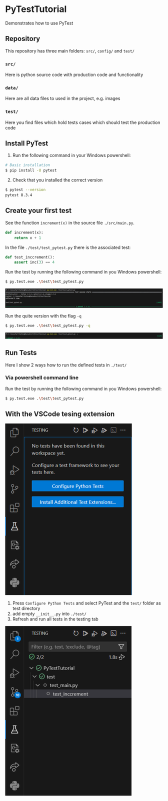 # PyTestTutorial
Demonstrates how to use PyTest

## Repository
This repository has three main folders: `src/`, `config/` and `test/`

### `src/`
Here is python source code with production code and functionality 

### `data/`
Here are all data files to used in the project, e.g. images

### `test/`
Here you find files which hold tests cases which should test the production code


## Install PyTest


1. Run the following command in your Windows powershell:
```bash
# Basic installation
$ pip install -U pytest
```

2. Check that you installed the correct version 
```bash
$ pytest --version
pytest 8.3.4
```

## Create your first test
See the function `increment(x)` in the source file `./src/main.py`.
```python
def increment(x):
    return x + 1
```

In the file `./test/test_pytest.py` there is the associated test:
```python
def test_inccrement():
    assert inc(3) == 4
```

Run the test by running the following command in you Windows powershell:
```bash
$ py.test.exe .\test\test_pytest.py
```
![alt text](data/image.png)

Run the quite version with the flag `-q`
```bash
$ py.test.exe .\test\test_pytest.py -q
```
![alt text](data/image-1.png)


## Run Tests 

Here I show 2 ways how to run the defined tests in `./test/`

### Via powershell command line
Run the test by running the following command in you Windows powershell:
```bash
$ py.test.exe .\test\test_pytest.py
```

## With the VSCode tesing extension
![alt text](data/image-2.png)

1. Press `Configure Python Tests` and select PyTest and the `test/` folder as test directory
2. add empty `__init__.py` into `./test/`
3. Refresh and run all tests in the testing tab

![alt text](data/image-3.png)
